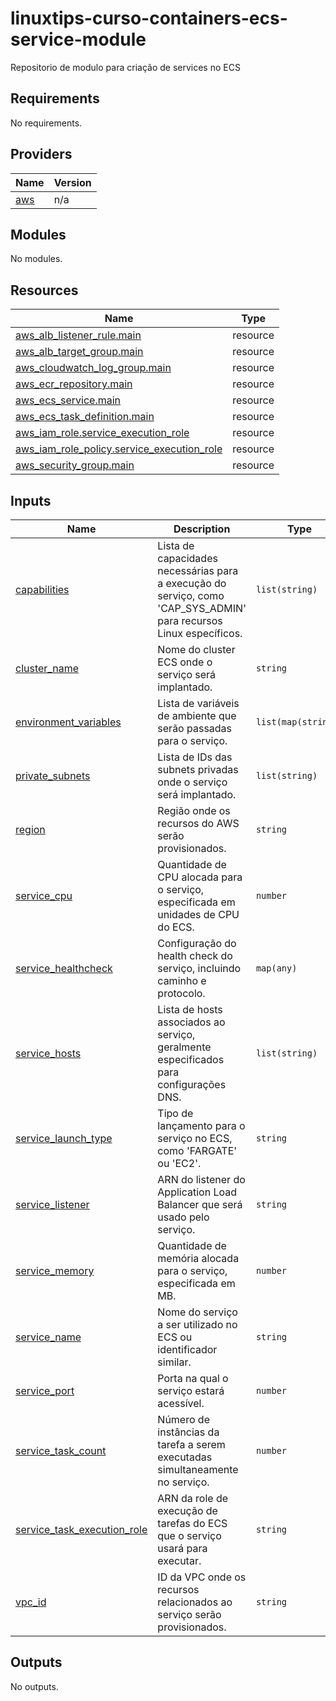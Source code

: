 # linuxtips-curso-containers-ecs-service-module
Repositorio de modulo para criação de services no ECS

<!-- BEGIN_TF_DOCS -->
## Requirements

No requirements.

## Providers

| Name | Version |
|------|---------|
| <a name="provider_aws"></a> [aws](#provider\_aws) | n/a |

## Modules

No modules.

## Resources

| Name | Type |
|------|------|
| [aws_alb_listener_rule.main](https://registry.terraform.io/providers/hashicorp/aws/latest/docs/resources/alb_listener_rule) | resource |
| [aws_alb_target_group.main](https://registry.terraform.io/providers/hashicorp/aws/latest/docs/resources/alb_target_group) | resource |
| [aws_cloudwatch_log_group.main](https://registry.terraform.io/providers/hashicorp/aws/latest/docs/resources/cloudwatch_log_group) | resource |
| [aws_ecr_repository.main](https://registry.terraform.io/providers/hashicorp/aws/latest/docs/resources/ecr_repository) | resource |
| [aws_ecs_service.main](https://registry.terraform.io/providers/hashicorp/aws/latest/docs/resources/ecs_service) | resource |
| [aws_ecs_task_definition.main](https://registry.terraform.io/providers/hashicorp/aws/latest/docs/resources/ecs_task_definition) | resource |
| [aws_iam_role.service_execution_role](https://registry.terraform.io/providers/hashicorp/aws/latest/docs/resources/iam_role) | resource |
| [aws_iam_role_policy.service_execution_role](https://registry.terraform.io/providers/hashicorp/aws/latest/docs/resources/iam_role_policy) | resource |
| [aws_security_group.main](https://registry.terraform.io/providers/hashicorp/aws/latest/docs/resources/security_group) | resource |

## Inputs

| Name | Description | Type | Default | Required |
|------|-------------|------|---------|:--------:|
| <a name="input_capabilities"></a> [capabilities](#input\_capabilities) | Lista de capacidades necessárias para a execução do serviço, como 'CAP\_SYS\_ADMIN' para recursos Linux específicos. | `list(string)` | n/a | yes |
| <a name="input_cluster_name"></a> [cluster\_name](#input\_cluster\_name) | Nome do cluster ECS onde o serviço será implantado. | `string` | n/a | yes |
| <a name="input_environment_variables"></a> [environment\_variables](#input\_environment\_variables) | Lista de variáveis de ambiente que serão passadas para o serviço. | `list(map(string))` | n/a | yes |
| <a name="input_private_subnets"></a> [private\_subnets](#input\_private\_subnets) | Lista de IDs das subnets privadas onde o serviço será implantado. | `list(string)` | n/a | yes |
| <a name="input_region"></a> [region](#input\_region) | Região onde os recursos do AWS serão provisionados. | `string` | n/a | yes |
| <a name="input_service_cpu"></a> [service\_cpu](#input\_service\_cpu) | Quantidade de CPU alocada para o serviço, especificada em unidades de CPU do ECS. | `number` | n/a | yes |
| <a name="input_service_healthcheck"></a> [service\_healthcheck](#input\_service\_healthcheck) | Configuração do health check do serviço, incluindo caminho e protocolo. | `map(any)` | n/a | yes |
| <a name="input_service_hosts"></a> [service\_hosts](#input\_service\_hosts) | Lista de hosts associados ao serviço, geralmente especificados para configurações DNS. | `list(string)` | n/a | yes |
| <a name="input_service_launch_type"></a> [service\_launch\_type](#input\_service\_launch\_type) | Tipo de lançamento para o serviço no ECS, como 'FARGATE' ou 'EC2'. | `string` | n/a | yes |
| <a name="input_service_listener"></a> [service\_listener](#input\_service\_listener) | ARN do listener do Application Load Balancer que será usado pelo serviço. | `string` | n/a | yes |
| <a name="input_service_memory"></a> [service\_memory](#input\_service\_memory) | Quantidade de memória alocada para o serviço, especificada em MB. | `number` | n/a | yes |
| <a name="input_service_name"></a> [service\_name](#input\_service\_name) | Nome do serviço a ser utilizado no ECS ou identificador similar. | `string` | n/a | yes |
| <a name="input_service_port"></a> [service\_port](#input\_service\_port) | Porta na qual o serviço estará acessível. | `number` | n/a | yes |
| <a name="input_service_task_count"></a> [service\_task\_count](#input\_service\_task\_count) | Número de instâncias da tarefa a serem executadas simultaneamente no serviço. | `number` | n/a | yes |
| <a name="input_service_task_execution_role"></a> [service\_task\_execution\_role](#input\_service\_task\_execution\_role) | ARN da role de execução de tarefas do ECS que o serviço usará para executar. | `string` | n/a | yes |
| <a name="input_vpc_id"></a> [vpc\_id](#input\_vpc\_id) | ID da VPC onde os recursos relacionados ao serviço serão provisionados. | `string` | n/a | yes |

## Outputs

No outputs.
<!-- END_TF_DOCS -->